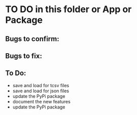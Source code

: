 # TO DO in this folder or App or Package

## Bugs to confirm:

## Bugs to fix:

## To Do:

- save and load for tcsv files
- save and load for json files
- update the PyPi package
- document the new features
- update the PyPi package

